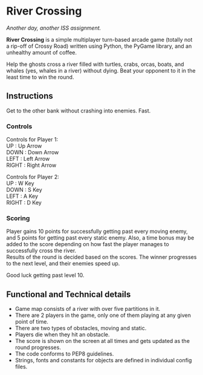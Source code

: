 # River Crossing  

*Another day, another ISS assignment.*

**River Crossing** is a simple multiplayer turn-based arcade game (totally not a rip-off of Crossy Road) written using Python, the PyGame library, and an unhealthy amount of coffee.  

Help the ghosts cross a river filled with turtles, crabs, orcas, boats, and whales (yes, whales in a river) without dying. Beat your opponent to it in the least time to win the round.  

## Instructions  

Get to the other bank without crashing into enemies. Fast.  

### Controls  

Controls for Player 1:  
UP : Up Arrow  
DOWN : Down Arrow  
LEFT : Left Arrow  
RIGHT : Right Arrow  

Controls for Player 2:  
UP : W Key  
DOWN : S Key  
LEFT : A Key  
RIGHT : D Key  

### Scoring  

Player gains 10 points for successfully getting past every moving enemy, and 5 points for getting past every static enemy. Also, a time bonus may be added to the score depending on how fast the player manages to successfully cross the river.  
Results of the round is decided based on the scores. The winner progresses to the next level, and their enemies speed up.  
  
Good luck getting past level 10.

## Functional and Technical details  

* Game map consists of a river with over five partitions in it.  
* There are 2 players in the game, only one of them playing at any given point of time.  
* There are two types of obstacles, moving and static.  
* Players die when they hit an obstacle.  
* The score is shown on the screen at all times and gets updated as the round progresses.  
* The code conforms to PEP8 guidelines.  
* Strings, fonts and constants for objects are defined in individual config files.
